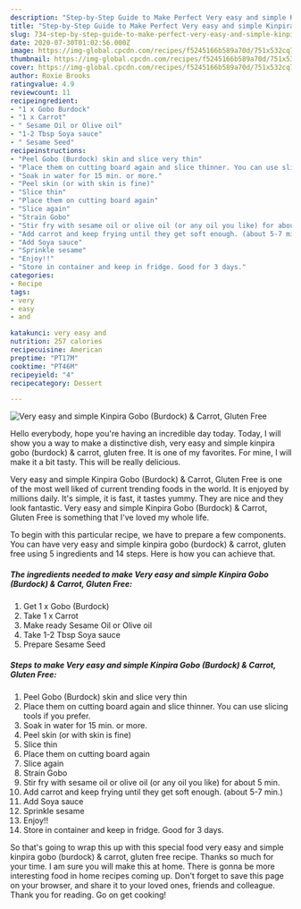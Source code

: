 ```yaml
---
description: "Step-by-Step Guide to Make Perfect Very easy and simple Kinpira Gobo (Burdock) &amp;amp; Carrot, Gluten Free"
title: "Step-by-Step Guide to Make Perfect Very easy and simple Kinpira Gobo (Burdock) &amp;amp; Carrot, Gluten Free"
slug: 734-step-by-step-guide-to-make-perfect-very-easy-and-simple-kinpira-gobo-burdock-and-amp-carrot-gluten-free
date: 2020-07-30T01:02:56.000Z
image: https://img-global.cpcdn.com/recipes/f5245166b589a70d/751x532cq70/very-easy-and-simple-kinpira-gobo-burdock-carrot-gluten-free-recipe-main-photo.jpg
thumbnail: https://img-global.cpcdn.com/recipes/f5245166b589a70d/751x532cq70/very-easy-and-simple-kinpira-gobo-burdock-carrot-gluten-free-recipe-main-photo.jpg
cover: https://img-global.cpcdn.com/recipes/f5245166b589a70d/751x532cq70/very-easy-and-simple-kinpira-gobo-burdock-carrot-gluten-free-recipe-main-photo.jpg
author: Roxie Brooks
ratingvalue: 4.9
reviewcount: 11
recipeingredient:
- "1 x Gobo Burdock"
- "1 x Carrot"
- " Sesame Oil or Olive oil"
- "1-2 Tbsp Soya sauce"
- " Sesame Seed"
recipeinstructions:
- "Peel Gobo (Burdock) skin and slice very thin"
- "Place them on cutting board again and slice thinner. You can use slicing tools if you prefer."
- "Soak in water for 15 min. or more."
- "Peel skin (or with skin is fine)"
- "Slice thin"
- "Place them on cutting board again"
- "Slice again"
- "Strain Gobo"
- "Stir fry with sesame oil or olive oil (or any oil you like) for about 5 min."
- "Add carrot and keep frying until they get soft enough. (about 5-7 min.)"
- "Add Soya sauce"
- "Sprinkle sesame"
- "Enjoy!!"
- "Store in container and keep in fridge. Good for 3 days."
categories:
- Recipe
tags:
- very
- easy
- and

katakunci: very easy and 
nutrition: 257 calories
recipecuisine: American
preptime: "PT17M"
cooktime: "PT46M"
recipeyield: "4"
recipecategory: Dessert

---
```



![Very easy and simple Kinpira Gobo (Burdock) &amp; Carrot, Gluten Free](https://img-global.cpcdn.com/recipes/f5245166b589a70d/751x532cq70/very-easy-and-simple-kinpira-gobo-burdock-carrot-gluten-free-recipe-main-photo.jpg)

Hello everybody, hope you're having an incredible day today. Today, I will show you a way to make a distinctive dish, very easy and simple kinpira gobo (burdock) &amp; carrot, gluten free. It is one of my favorites. For mine, I will make it a bit tasty. This will be really delicious.

Very easy and simple Kinpira Gobo (Burdock) &amp; Carrot, Gluten Free is one of the most well liked of current trending foods in the world. It is enjoyed by millions daily. It's simple, it is fast, it tastes yummy. They are nice and they look fantastic. Very easy and simple Kinpira Gobo (Burdock) &amp; Carrot, Gluten Free is something that I've loved my whole life.




To begin with this particular recipe, we have to prepare a few components. You can have very easy and simple kinpira gobo (burdock) &amp; carrot, gluten free using 5 ingredients and 14 steps. Here is how you can achieve that.

<!--inarticleads1-->

##### The ingredients needed to make Very easy and simple Kinpira Gobo (Burdock) &amp; Carrot, Gluten Free:

1. Get 1 x Gobo (Burdock)
1. Take 1 x Carrot
1. Make ready  Sesame Oil or Olive oil
1. Take 1-2 Tbsp Soya sauce
1. Prepare  Sesame Seed




<!--inarticleads2-->

##### Steps to make Very easy and simple Kinpira Gobo (Burdock) &amp; Carrot, Gluten Free:

1. Peel Gobo (Burdock) skin and slice very thin
1. Place them on cutting board again and slice thinner. You can use slicing tools if you prefer.
1. Soak in water for 15 min. or more.
1. Peel skin (or with skin is fine)
1. Slice thin
1. Place them on cutting board again
1. Slice again
1. Strain Gobo
1. Stir fry with sesame oil or olive oil (or any oil you like) for about 5 min.
1. Add carrot and keep frying until they get soft enough. (about 5-7 min.)
1. Add Soya sauce
1. Sprinkle sesame
1. Enjoy!!
1. Store in container and keep in fridge. Good for 3 days.




So that's going to wrap this up with this special food very easy and simple kinpira gobo (burdock) &amp; carrot, gluten free recipe. Thanks so much for your time. I am sure you will make this at home. There is gonna be more interesting food in home recipes coming up. Don't forget to save this page on your browser, and share it to your loved ones, friends and colleague. Thank you for reading. Go on get cooking!

